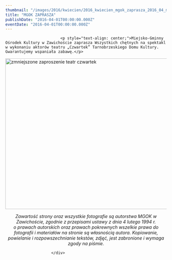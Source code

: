 ```yaml
---
thumbnail: "/images/2016/kwiecien/2016_kwiecien_mgok_zaprasza_2016_04_mgok_zaprasza_zmniejszone-zaproszenie-teatr-czwartek.jpg"
title: "MGOK ZAPRASZA"
publishDate: "2016-04-01T00:00:00.000Z"
eventDate: "2016-04-01T00:00:00.000Z"
---
```


<div class="entry-content">
							
							<p style="text-align: center;">Miejsko-Gminny Ośrodek Kultury w Zawichoście zaprasza Wszystkich chętnych na spektakl w wykonaniu aktorów teatru „Czwartek” Tarnobrzeskiego Domu Kultury. Gwarantujemy wspaniała zabawę.</p>
<p><img fetchpriority="high" decoding="async" class="aligncenter size-full wp-image-3737" src="/images/2016/kwiecien/2016_kwiecien_mgok_zaprasza_2016_04_mgok_zaprasza_zmniejszone-zaproszenie-teatr-czwartek.jpg" alt="zmniejszone zaproszenie teatr czwartek" width="900" height="471" srcset="/images/2016/kwiecien/2016_kwiecien_mgok_zaprasza_2016_04_mgok_zaprasza_zmniejszone-zaproszenie-teatr-czwartek.jpg 900w, /images/2016/kwiecien/zmniejszone-zaproszenie-teatr-czwartek-300x157.jpg 300w, /images/2016/kwiecien/zmniejszone-zaproszenie-teatr-czwartek-768x402.jpg 768w" sizes="(max-width: 900px) 100vw, 900px"></p>
<p style="text-align: center;"><em>Zawartość strony oraz wszystkie fotografie są autorstwa MGOK w Zawichoście, zgodnie z przepisami ustawy z dnia 4 lutego 1994 r.</em><br>
<em> o prawach autorskich oraz prawach pokrewnych wszelkie prawa do fotografii i materiałów na stronie są własnością autora. Kopiowanie, powielanie i rozpowszechnianie tekstów, zdjęć, jest zabronione i wymaga zgody na piśmie.</em></p>
						
						</div>
